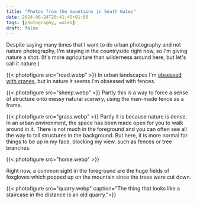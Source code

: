 ```yaml
---
title: "Photos from the mountains in South Wales"
date: 2024-06-24T20:41:45+01:00
tags: [photography, wales]
draft: false
---
```


Despite saying many times that I want to do urban photography and not nature photography, I'm staying in the countryside right now, so I'm giving nature a shot. (It's more agriculture than wilderness around here, but let's call it nature.)

{{< photofigure src="road.webp" >}}
In urban landscapes I'm [obsessed with cranes](blog/regents-canal-duds/), but in nature it seems I'm obsessed with fences.

{{< photofigure src="sheep.webp" >}}
Partly this is a way to force a sense of structure onto messy natural scenery, using the man-made fence as a frame.

{{< photofigure src="grass.webp" >}}
Partly it is because nature is dense. In an urban environment, the space has been made open for you to walk around in it. There is not much in the foreground and you can often see all the way to tall structures in the background. But here, it is more normal for things to be up in my face, blocking my view, such as fences or tree branches. 

{{< photofigure src="horse.webp" >}}

Right now, a common sight in the foreground are the huge fields of foxgloves which popped up on the mountain since the trees were cut down.

{{< photofigure src="quarry.webp" caption="The thing that looks like a staircase in the distance is an old quarry.">}}
